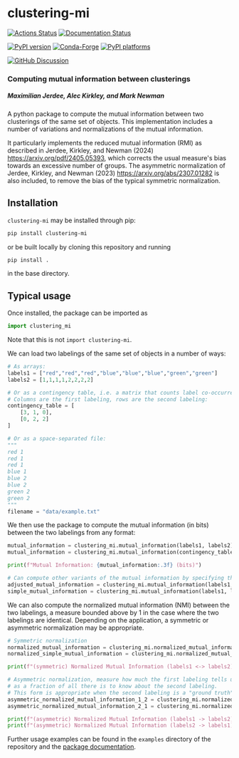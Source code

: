 # clustering-mi

[![Actions Status][actions-badge]][actions-link]
[![Documentation Status][rtd-badge]][rtd-link]

[![PyPI version][pypi-version]][pypi-link]
[![Conda-Forge][conda-badge]][conda-link]
[![PyPI platforms][pypi-platforms]][pypi-link]

[![GitHub Discussion][github-discussions-badge]][github-discussions-link]

<!-- SPHINX-START -->

<!-- prettier-ignore-start -->
[actions-badge]:            https://github.com/maxjerdee/clustering-mi/workflows/CI/badge.svg
[actions-link]:             https://github.com/maxjerdee/clustering-mi/actions
[conda-badge]:              https://img.shields.io/conda/vn/conda-forge/clustering-mi
[conda-link]:               https://github.com/conda-forge/clustering-mi-feedstock
[github-discussions-badge]: https://img.shields.io/static/v1?label=Discussions&message=Ask&color=blue&logo=github
[github-discussions-link]:  https://github.com/maxjerdee/clustering-mi/discussions
[pypi-link]:                https://pypi.org/project/clustering-mi/
[pypi-platforms]:           https://img.shields.io/pypi/pyversions/clustering-mi
[pypi-version]:             https://img.shields.io/pypi/v/clustering-mi
[rtd-badge]:                https://readthedocs.org/projects/clustering-mi/badge/?version=latest
[rtd-link]:                 https://clustering-mi.readthedocs.io/en/latest/?badge=latest

<!-- prettier-ignore-end -->


### Computing mutual information between clusterings

##### Maximilian Jerdee, Alec Kirkley, and Mark Newman

A python package to compute the mutual information between two clusterings of the same set of objects. This implementation includes a number of variations and normalizations of the mutual information.

It particularly implements the reduced mutual information (RMI) as described in Jerdee, Kirkley, and Newman (2024) https://arxiv.org/pdf/2405.05393, which corrects the usual measure's bias towards an excessive number of groups. The asymmetric normalization of Jerdee, Kirkley, and Newman (2023) https://arxiv.org/abs/2307.01282 is also included, to remove the bias of the typical symmetric normalization. 


## Installation

`clustering-mi` may be installed through pip:

```bash
pip install clustering-mi
```

or be built locally by cloning this repository and running

```bash
pip install .
```

in the base directory.

## Typical usage

Once installed, the package can be imported as

```python
import clustering_mi
```

Note that this is not `import clustering-mi`.

We can load two labelings of the same set of objects in a number of ways:

```python
# As arrays:
labels1 = ["red","red","red","blue","blue","blue","green","green"]
labels2 = [1,1,1,1,2,2,2,2]

# Or as a contingency table, i.e. a matrix that counts label co-occurrences.
# Columns are the first labeling, rows are the second labeling:
contingency_table = [
    [3, 1, 0],
    [0, 2, 2]
]

# Or as a space-separated file:
"""
red 1
red 1
red 1
blue 1
blue 2
blue 2
green 2
green 2
"""
filename = "data/example.txt"
```

We then use the package to compute the mutual information (in bits) between the two labelings from any format:

```python
mutual_information = clustering_mi.mutual_information(labels1, labels2) # Defaults to the reduced mutual information (RMI)
mutual_information = clustering_mi.mutual_information(contingency_table)

print(f"Mutual Information: {mutual_information:.3f} (bits)")

# Can compute other variants of the mutual information by specifying the type parameter.
adjusted_mutual_information = clustering_mi.mutual_information(labels1, labels2, type="adjusted") # Correcting for chance
simple_mutual_information = clustering_mi.mutual_information(labels1, labels2, type="simple") # Traditional mutual information

```

We can also compute the normalized mutual information (NMI) between the two labelings, a measure bounded above by 1 in the case where the two labelings are identical. Depending on the application, a symmetric or asymmetric normalization may be appropriate.

```python
# Symmetric normalization
normalized_mutual_information = clustering_mi.normalized_mutual_information(labels1, labels2)
normalized_simple_mutual_information = clustering_mi.normalized_mutual_information(labels1, labels2, type="simple")

print(f"(symmetric) Normalized Mutual Information (labels1 <-> labels2): {normalized_mutual_information:.3f}")

# Asymmetric normalization, measure how much the first labeling tells us about the second, 
# as a fraction of all there is to know about the second labeling.
# This form is appropriate when the second labeling is a "ground truth" and the first is a prediction.
asymmetric_normalized_mutual_information_1_2 = clustering_mi.normalized_mutual_information(labels1, labels2, symmetric=False)
asymmetric_normalized_mutual_information_2_1 = clustering_mi.normalized_mutual_information(labels2, labels1, symmetric=False)

print(f"(asymmetric) Normalized Mutual Information (labels1 -> labels2): {asymmetric_normalized_mutual_information_1_2:.3f}")
print(f"(asymmetric) Normalized Mutual Information (labels2 -> labels1): {asymmetric_normalized_mutual_information_2_1:.3f}")
```

Further usage examples can be found in the `examples` directory of the
repository and the [package documentation][rtd-link].
